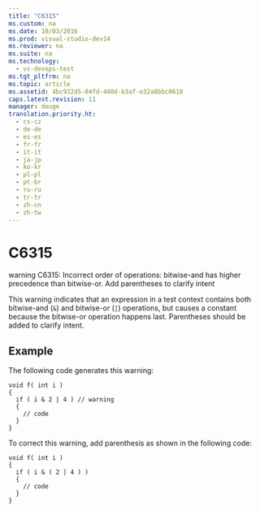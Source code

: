 ```yaml
---
title: "C6315"
ms.custom: na
ms.date: 10/03/2016
ms.prod: visual-studio-dev14
ms.reviewer: na
ms.suite: na
ms.technology: 
  - vs-devops-test
ms.tgt_pltfrm: na
ms.topic: article
ms.assetid: 4bc932d5-04fd-440d-b3af-e32a8bbc0618
caps.latest.revision: 11
manager: douge
translation.priority.ht: 
  - cs-cz
  - de-de
  - es-es
  - fr-fr
  - it-it
  - ja-jp
  - ko-kr
  - pl-pl
  - pt-br
  - ru-ru
  - tr-tr
  - zh-cn
  - zh-tw
---
```

# C6315
warning C6315: Incorrect order of operations: bitwise-and has higher precedence than bitwise-or. Add parentheses to clarify intent  
  
 This warning indicates that an expression in a test context contains both bitwise-and (`&`) and bitwise-or (`|`) operations, but causes a constant because the bitwise-or operation happens last. Parentheses should be added to clarify intent.  
  
## Example  
 The following code generates this warning:  
  
```  
void f( int i )  
{  
  if ( i & 2 | 4 ) // warning  
  {  
    // code  
  }  
}  
```  
  
 To correct this warning, add parenthesis as shown in the following code:  
  
```  
void f( int i )  
{  
  if ( i & ( 2 | 4 ) )  
  {  
    // code  
  }  
}  
```